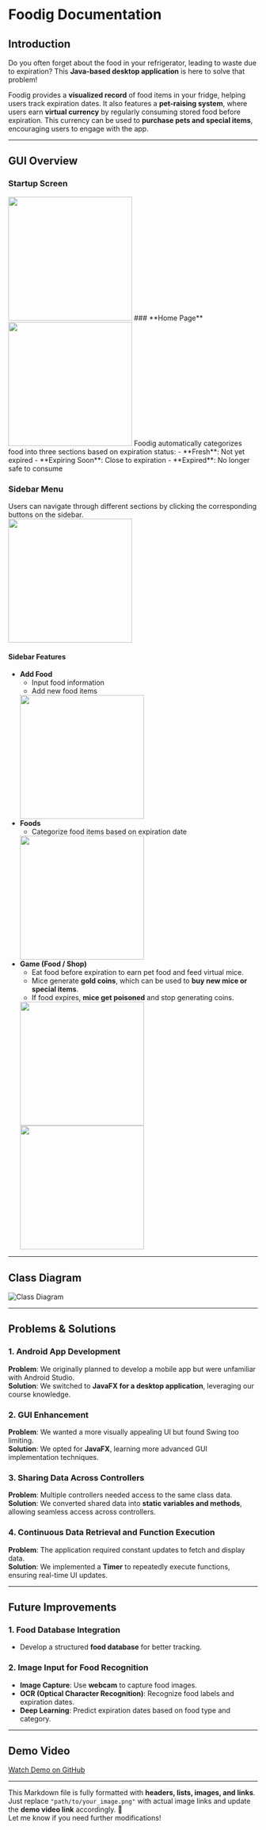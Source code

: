 # **Foodig Documentation**  

## **Introduction**  
Do you often forget about the food in your refrigerator, leading to waste due to expiration? This **Java-based desktop application** is here to solve that problem!  

Foodig provides a **visualized record** of food items in your fridge, helping users track expiration dates. It also features a **pet-raising system**, where users earn **virtual currency** by regularly consuming stored food before expiration. This currency can be used to **purchase pets and special items**, encouraging users to engage with the app.  

---

## **GUI Overview**  

### **Startup Screen**  
<img src="https://github.com/yensha/Foodig/blob/main/Img&video/%E8%9E%A2%E5%B9%95%E6%93%B7%E5%8F%96%E7%95%AB%E9%9D%A2%202024-06-05%20063257.png?raw=true" width="250">
### **Home Page**  
<img src="https://github.com/yensha/Foodig/blob/main/Img&video/%E8%9E%A2%E5%B9%95%E6%93%B7%E5%8F%96%E7%95%AB%E9%9D%A2%202024-06-05%20063241.png?raw=true" width="250">
Foodig automatically categorizes food into three sections based on expiration status:  
- **Fresh**: Not yet expired  
- **Expiring Soon**: Close to expiration  
- **Expired**: No longer safe to consume  

### **Sidebar Menu**  
Users can navigate through different sections by clicking the corresponding buttons on the sidebar.  
<img src="https://github.com/yensha/Foodig/blob/main/Img&video/%E8%9E%A2%E5%B9%95%E6%93%B7%E5%8F%96%E7%95%AB%E9%9D%A2%202024-06-05%20063310.png?raw=true" width="250">

#### **Sidebar Features**  
- **Add Food**  
  - Input food information  
  - Add new food items
  <img src="https://github.com/yensha/Foodig/blob/main/Img&video/%E8%9E%A2%E5%B9%95%E6%93%B7%E5%8F%96%E7%95%AB%E9%9D%A2%202024-06-05%20063024.png?raw=true" width="250">
- **Foods**  
  - Categorize food items based on expiration date
  <img src="https://github.com/yensha/Foodig/blob/main/Img&video/%E8%9E%A2%E5%B9%95%E6%93%B7%E5%8F%96%E7%95%AB%E9%9D%A2%202024-06-05%20021832.png?raw=true" width="250">
- **Game (Food / Shop)**  
  - Eat food before expiration to earn pet food and feed virtual mice.  
  - Mice generate **gold coins**, which can be used to **buy new mice or special items**.  
  - If food expires, **mice get poisoned** and stop generating coins.  
  <img src="https://github.com/yensha/Foodig/blob/main/Img&video/%E8%9E%A2%E5%B9%95%E6%93%B7%E5%8F%96%E7%95%AB%E9%9D%A2%202024-06-05%20063436.png?raw=true" width="250">
  <img src="https://github.com/yensha/Foodig/blob/main/Img&video/%E8%9E%A2%E5%B9%95%E6%93%B7%E5%8F%96%E7%95%AB%E9%9D%A2%202024-06-05%20063506.png?raw=true" width="250">
---

## **Class Diagram**  
![Class Diagram](https://github.com/yensha/Foodig/blob/main/Img&video/%E8%9E%A2%E5%B9%95%E6%93%B7%E5%8F%96%E7%95%AB%E9%9D%A2%202025-02-08%20012429.png?raw=true)

---

## **Problems & Solutions**  

### **1. Android App Development**  
**Problem**: We originally planned to develop a mobile app but were unfamiliar with Android Studio.  
**Solution**: We switched to **JavaFX for a desktop application**, leveraging our course knowledge.  

### **2. GUI Enhancement**  
**Problem**: We wanted a more visually appealing UI but found Swing too limiting.  
**Solution**: We opted for **JavaFX**, learning more advanced GUI implementation techniques.  

### **3. Sharing Data Across Controllers**  
**Problem**: Multiple controllers needed access to the same class data.  
**Solution**: We converted shared data into **static variables and methods**, allowing seamless access across controllers.  

### **4. Continuous Data Retrieval and Function Execution**  
**Problem**: The application required constant updates to fetch and display data.  
**Solution**: We implemented a **Timer** to repeatedly execute functions, ensuring real-time UI updates.  

---

## **Future Improvements**  

### **1. Food Database Integration**  
- Develop a structured **food database** for better tracking.  

### **2. Image Input for Food Recognition**  
- **Image Capture**: Use **webcam** to capture food images.  
- **OCR (Optical Character Recognition)**: Recognize food labels and expiration dates.  
- **Deep Learning**: Predict expiration dates based on food type and category.  

---

## **Demo Video**  
[Watch Demo on GitHub](https://youtube.com/shorts/yveLIEXB4uA?feature=share)

---

This Markdown file is fully formatted with **headers, lists, images, and links**.  
Just replace `"path/to/your_image.png"` with actual image links and update the **demo video link** accordingly. 🚀  
Let me know if you need further modifications!
